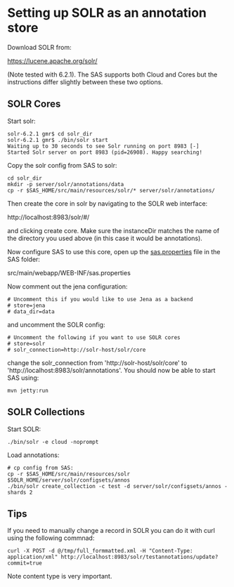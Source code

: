 # Setting up SOLR as an annotation store

Download SOLR from:

https://lucene.apache.org/solr/

(Note tested with 6.2.1). The SAS supports both Cloud and Cores but the instructions differ slightly between these two options.

## SOLR Cores

Start solr:

```
solr-6.2.1 gmr$ cd solr_dir
solr-6.2.1 gmr$ ./bin/solr start
Waiting up to 30 seconds to see Solr running on port 8983 [-]  
Started Solr server on port 8983 (pid=26908). Happy searching!
```

Copy the solr config from SAS to solr:

```
cd solr_dir
mkdir -p server/solr/annotations/data
cp -r $SAS_HOME/src/main/resources/solr/* server/solr/annotations/
```

Then create the core in solr by navigating to the SOLR web interface:

http://localhost:8983/solr/#/

and clicking create core. Make sure the instanceDir matches the name of the directory you used above (in this case it would be annotations).

Now configure SAS to use this core, open up the [sas.properties](../src/main/webapp/WEB-INF/sas.properties) file in the SAS folder:

src/main/webapp/WEB-INF/sas.properties

Now comment out the jena configuration:

```
# Uncomment this if you would like to use Jena as a backend
# store=jena
# data_dir=data
```

and uncomment the SOLR config:

```
# Uncomment the following if you want to use SOLR cores
# store=solr
# solr_connection=http://solr-host/solr/core
```

change the solr_connection from 'http://solr-host/solr/core' to 'http://localhost:8983/solr/annotations'. You should now be able to start SAS using:

```
mvn jetty:run
```

## SOLR Collections

Start SOLR:

```
./bin/solr -e cloud -noprompt
```

Load annotations:

 ```
 # cp config from SAS:
 cp -r $SAS_HOME/src/main/resources/solr $SOLR_HOME/server/solr/configsets/annos
 ./bin/solr create_collection -c test -d server/solr/configsets/annos -shards 2
 ```

## Tips

If you need to manually change a record in SOLR you can do it with curl using the following commnad:

```
curl -X POST -d @/tmp/full_formmatted.xml -H "Content-Type: application/xml" http://localhost:8983/solr/testannotations/update?commit=true
```

Note content type is very important.


